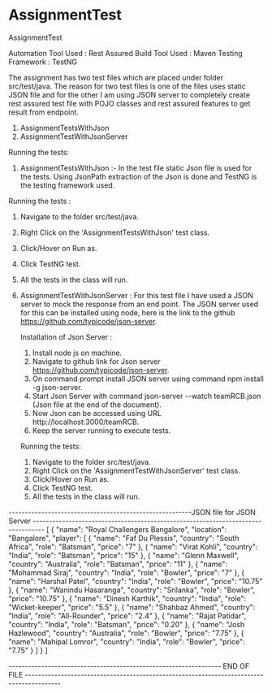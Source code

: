 # AssignmentTest
AssignmentTest

Automation Tool Used : Rest Assured
Build Tool Used : Maven
Testing Framework : TestNG

The assignment has two test files which are placed under folder src/test/java. The reason for two test files is one of the files uses static JSON file and for the other I am using JSON server to completely create rest assured test file with POJO classes and rest assured features to get result from endpoint.
1. AssignmentTestsWithJson
2. AssignmentTestWithJsonServer

Running the tests:

1. AssignmentTestsWithJson :- In the test file static Json file is used for the tests. Using JsonPath extraction of the Json is done and TestNG is the testing framework used.
  
  Running the tests : 
  1. Navigate to the folder src/test/java.
  2. Right Click on the 'AssignmentTestsWithJson' test class.
  3. Click/Hover on Run as.
  4. Click TestNG test.
  5. All the tests in the class will run.
  
  
2. AssignmentTestWithJsonServer : For this test file I have used a JSON server to mock the response from an end point. The JSON server used for this can be installed using node, here is the link to the github https://github.com/typicode/json-server.
   
   Installation of Json Server :
   1. Install node js on machine.
   2. Navigate to github link for Json server https://github.com/typicode/json-server.
   3. On command prompt install JSON server using command npm install -g json-server.
   4. Start Json Server with command json-server --watch teamRCB.json (Json file at the end of the document). 
   5. Now Json can be accessed using URL http://localhost:3000/teamRCB.
   6. Keep the server running to execute tests.
   
   Running the tests:
   1. Navigate to the folder src/test/java.
   2. Right Click on the 'AssignmentTestWithJsonServer' test class.
   3. Click/Hover on Run as.
   4. Click TestNG test.
   5. All the tests in the class will run.
  
  
  --------------------------------------------------------JSON file for JSON Server ---------------------------------------------------------------------------------
  [
  {
    "name": "Royal Challengers Bangalore",
    "location": "Bangalore",
    "player": [
      {
        "name": "Faf Du Plessis",
        "country": "South Africa",
        "role": "Batsman",
        "price": "7"
      },
      {
        "name": "Virat Kohli",
        "country": "India",
        "role": "Batsman",
        "price": "15"
      },
      {
        "name": "Glenn Maxwell",
        "country": "Australia",
        "role": "Batsman",
        "price": "11"
      },
      {
        "name": "Mohammad Siraj",
        "country": "India",
        "role": "Bowler",
        "price": "7"
      },
      {
        "name": "Harshal Patel",
        "country": "India",
        "role": "Bowler",
        "price": "10.75"
      },
      {
        "name": "Wanindu Hasaranga",
        "country": "Srilanka",
        "role": "Bowler",
        "price": "10.75"
      },
      {
        "name": "Dinesh Karthik",
        "country": "India",
        "role": "Wicket-keeper",
        "price": "5.5"
      },
      {
        "name": "Shahbaz Ahmed",
        "country": "India",
        "role": "All-Rounder",
        "price": "2.4"
      },
      {
        "name": "Rajat Patidar",
        "country": "India",
        "role": "Batsman",
        "price": "0.20"
      },
      {
        "name": "Josh Hazlewood",
        "country": "Australia",
        "role": "Bowler",
        "price": "7.75"
      },
      {
        "name": "Mahipal Lomror",
        "country": "India",
        "role": "Bowler",
        "price": "7.75"
      }
    ]
  }
]
  
  
----------------------------------------------------------------- END OF FILE -----------------------------------------------------------------------------------------  
